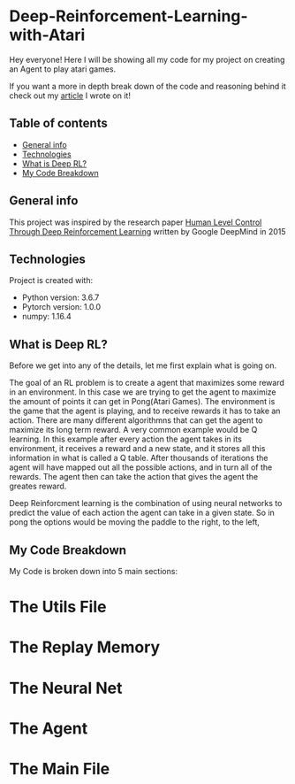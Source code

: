 # Deep-Reinforcement-Learning-with-Atari

Hey everyone!
Here I will be showing all my code for my project on creating an Agent to play atari games.










If you want a more in depth break down of the code and reasoning behind it check out my [article](https://mark-youngson5.medium.com/so-you-want-to-play-atari-games-e9252762a142) I wrote on it!

## Table of contents
* [General info](#general-info)
* [Technologies](#technologies)
* [What is Deep RL?](#What-is-Deep-RL?)
* [My Code Breakdown](#My-Code-Breakdown)

## General info
This project was inspired by the research paper [Human Level Control Through Deep Reinforcement Learning](https://drive.google.com/viewerng/viewer?url=https://web.stanford.edu/class/psych209/Readings/MnihEtAlHassibis15NatureControlDeepRL.pdf) written by Google DeepMind in 2015
	
	
	
## Technologies
Project is created with:
* Python version: 3.6.7
* Pytorch version: 1.0.0
* numpy: 1.16.4



## What is Deep RL?
Before we get into any of the details, let me first explain what is going on.

The goal of an RL problem is to create a agent that maximizes some reward in an environment. In this case we are trying to get the agent to maximize the amount of points it can get in Pong(Atari Games). The environment is the game that the agent is playing, and to receive rewards it has to take an action. There are many different algorithmns that can get the agent to maximize its long term reward. A very common example would be Q learning. In this example after every action the agent takes in its environment, it receives a reward and a new state, and it stores all this information in what is called a Q table. After thousands of iterations the agent will have mapped out all the possible actions, and in turn all of the rewards. The agent then can take the action that gives the agent the greates reward. 

Deep Reinforcment learning is the combination of using neural networks to predict the value of each action the agent can take in a given state. So in pong the options would be moving the paddle to the right, to the left, 


## My Code Breakdown

My Code is broken down into 5 main sections:

# The Utils File

# The Replay Memory

# The Neural Net

# The Agent

# The Main File
